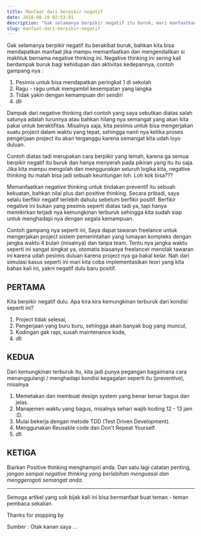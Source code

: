 ```yaml
---
title: Manfaat dari berpikir negatif
date: 2018-08-10 02:53:01
description: "Gak selamanya berpikir negatif itu buruk, mari manfaatkan kekuatan dari berpikir negatif."
slug: manfaat-dari-berpikir-negatif
---
```


Gak selamanya berpikir negatif itu berakibat buruk, bahkan kita bisa mendapatkan manfaat jika mampu memanfaatkan dan mengendalikan si makhluk bernama negative thinking ini. Negative thinking ini sering kali berdampak buruk bagi kehidupan dan aktivitas kedepannya, contoh gampang nya :

1. Pesimis untuk bisa mendapatkan peringkat 1 di sekolah
2. Ragu - ragu untuk mengambil kesempatan yang langka
3. Tidak yakin dengan kemampuan diri sendiri
4. dll

Dampak dari negative thinking dari contoh yang saya sebutkan diatas salah satunya adalah turunnya atau bahkan hilang nya semangat yang akan kita pakai untuk beraktifitas. Misalnya saja, kita pesimis untuk bisa mengerjakan suatu project dalam waktu yang tepat, sehingga nanti nya ketika proses pengerjaan project itu akan terganggu karena semangat kita udah loyo duluan.

Contoh diatas tadi merupakan cara berpikir yang lemah, karena ga semua berpikir negatif itu buruk dan hanya menyerah pada pikiran yang itu itu saja. Jika kita mampu mengolah dan menggunakan seluruh logika kita, negative thinking itu malah bisa jadi sebuah keuntungan loh. Loh kok bisa??? 

Memanfaatkan negative thinking untuk tindakan preventif itu sebuah kekuatan, bahkan nilai plus dari positive thinking. Secara pribadi, saya selalu berfikir negatif terlebih dahulu sebelum berfikir positif. Berfikir negative ini bukan yang pesimis seperti diatas tadi ya, tapi hanya memikirkan terjadi nya kemungkinan terburuk sehingga kita sudah siap untuk menghadapi nya dengan segala kemampuan.

Contoh gampang nya seperti ini, Saya dapat tawaran freelance untuk mengerjakan project sistem pemerintahan yang lumayan kompleks dengan jangka waktu 4 bulan (misalnya) dan tanpa team. Tentu nya jangka waktu seperti ini sangat singkat ya, otomatis biasanya freelancer menolak tawaran ini karena udah pesimis duluan karena project nya ga bakal kelar. Nah dari simulasi kasus seperti ini mari kita coba implementasikan teori yang kita bahas kali ini, yakni negatif dulu baru positif.

## PERTAMA

Kita berpikir negatif dulu. Apa kira kira kemungkinan terburuk dari kondisi seperti ini?

1. Project tidak selesai,
2. Pengerjaan yang buru buru, sehingga akan banyak bug yang muncul,
3. Kodingan gak rapi, susah maintenance kode,
4. dll

## KEDUA

Dari kemungkinan terburuk itu, kita jadi punya pegangan bagaimana cara menanggulangi / menghadapi kondisi kegagalan seperti itu (preventive), misalnya

1. Memetakan dan membuat design system yang benar benar bagus dan jelas.
2. Manajemen waktu yang bagus, misalnya sehari wajib koding 12 - 13 jam :D.
3. Mulai bekerja dengan metode TDD (Test Driven Development).
4. Menggunakan Reusable code dan Don't Repeat Yourself.
5. dll

## KETIGA

Biarkan Positive thinking menghampiri anda. Dan satu lagi catatan penting, *jangan sampai negative thinking yang berlebihan menguasai dan menggerogoti semangat anda.*

<hr/>

Semoga artikel yang sok bijak kali ini bisa bermanfaat buat teman - teman pembaca sekalian.

Thanks for stopping by



Sumber  :  Otak kanan saya ...

